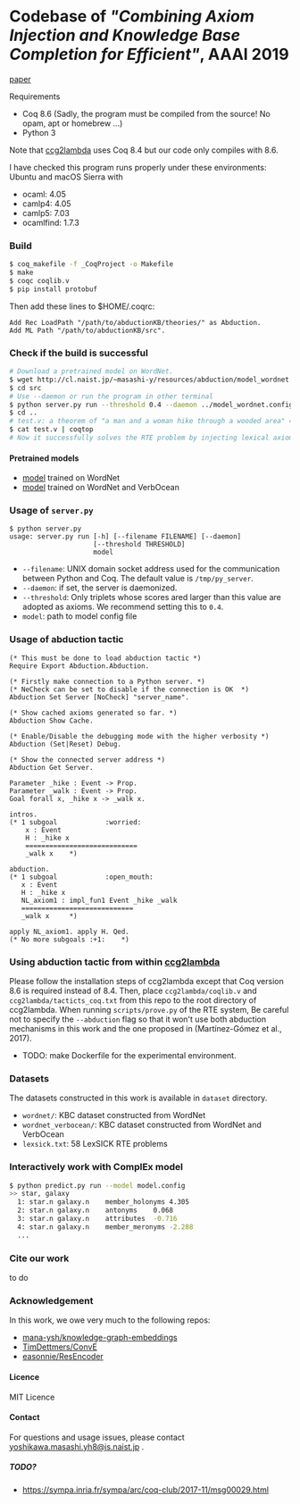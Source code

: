 # Codebase of _"Combining Axiom Injection and Knowledge Base Completion for Efficient"_, AAAI 2019

[paper](/tmp)

Requirements
* Coq 8.6 (Sadly, the program must be compiled from the source! No opam, apt or homebrew ...)
* Python 3

Note that [ccg2lambda](https://github.com/mynlp/ccg2lambda) uses Coq 8.4 but our code only compiles with 8.6.

I have checked this program runs properly under these environments:
Ubuntu and macOS Sierra with
* ocaml: 4.05
* camlp4: 4.05
* camlp5: 7.03
* ocamlfind: 1.7.3

### Build
```sh
$ coq_makefile -f _CoqProject -o Makefile
$ make
$ coqc coqlib.v
$ pip install protobuf
```

Then add these lines to $HOME/.coqrc:

```
Add Rec LoadPath "/path/to/abductionKB/theories/" as Abduction.
Add ML Path "/path/to/abductionKB/src".
```

### Check if the build is successful

```sh
# Download a pretrained model on WordNet.
$ wget http://cl.naist.jp/~masashi-y/resources/abduction/model_wordnet.config
$ cd src
# Use --daemon or run the program in other terminal
$ python server.py run --threshold 0.4 --daemon ../model_wordnet.config 
$ cd .. 
# test.v: a theorem of "a man and a woman hike through a wooded area" => "a man and a woman walk through a wooded area"
$ cat test.v | coqtop
# Now it successfully solves the RTE problem by injecting lexical axioms!
```

#### Pretrained models

- [model](http://cl.naist.jp/~masashi-y/resources/abduction/model_wordnet.config) trained on WordNet
- [model](http://cl.naist.jp/~masashi-y/resources/abduction/model_wordnet_verbocean.config) trained on WordNet and VerbOcean

### Usage of `server.py`

```
$ python server.py
usage: server.py run [-h] [--filename FILENAME] [--daemon]
                     [--threshold THRESHOLD]
                     model
```

* `--filename`: UNIX domain socket address used for the communication between Python and Coq. The default value is `/tmp/py_server`.
* `--daemon`:  if set, the server is daemonized.
* `--threshold`: Only triplets whose scores ared larger than this value are adopted as axioms. We recommend setting this to `0.4`. 
* `model`: path to model config file

### Usage of abduction tactic

```coq
(* This must be done to load abduction tactic *)
Require Export Abduction.Abduction.

(* Firstly make connection to a Python server. *)
(* NeCheck can be set to disable if the connection is OK  *)
Abduction Set Server [NoCheck] "server_name".

(* Show cached axioms generated so far. *)
Abduction Show Cache.

(* Enable/Disable the debugging mode with the higher verbosity *)
Abduction (Set|Reset) Debug.

(* Show the connected server address *)
Abduction Get Server.

Parameter _hike : Event -> Prop.
Parameter _walk : Event -> Prop.
Goal forall x, _hike x -> _walk x.

intros.
(* 1 subgoal            :worried:
    x : Event
    H : _hike x
    ============================
    _walk x    *)

abduction.
(* 1 subgoal            :open_mouth:
   x : Event
   H : _hike x
   NL_axiom1 : impl_fun1 Event _hike _walk
   ============================
   _walk x     *)

apply NL_axiom1. apply H. Qed.
(* No more subgoals :+1:    *)
```

### Using abduction tactic from within [ccg2lambda](https://github.com/mynlp/ccg2lambda)

 Please follow the installation steps of ccg2lambda except that Coq version 8.6 is required instead of 8.4.  Then, place `ccg2lambda/coqlib.v` and `ccg2lambda/tacticts_coq.txt` from this repo to the root directory of ccg2lambda. When running `scripts/prove.py` of the RTE system, Be careful not to specify the `--abduction` flag so that it won't use both abduction mechanisms in this work and the one proposed in (Martínez-Gómez et al., 2017).

* TODO: make Dockerfile for the experimental environment.

### Datasets
The datasets constructed in this work is available in `dataset` directory.
- `wordnet/`: KBC dataset constructed from WordNet
- `wordnet_verbocean/`: KBC dataset constructed from WordNet and VerbOcean
- `lexsick.txt`: 58 LexSICK RTE problems

### Interactively work with ComplEx model

```sh
$ python predict.py run --model model.config
>> star, galaxy
  1: star.n	galaxy.n	member_holonyms	4.305
  2: star.n	galaxy.n	antonyms	0.068
  3: star.n	galaxy.n	attributes	-0.716
  4: star.n	galaxy.n	member_meronyms	-2.288
  ...
```

### Cite our work

to do

### Acknowledgement
In this work, we owe very much to the following repos:
- [mana-ysh/knowledge-graph-embeddings](https://github.com/mana-ysh/knowledge-graph-embeddings)
- [TimDettmers/ConvE](https://github.com/TimDettmers/ConvE)
- [easonnie/ResEncoder](https://github.com/easonnie/ResEncoder)

#### Licence
MIT Licence

#### Contact
For questions and usage issues, please contact yoshikawa.masashi.yh8@is.naist.jp .

##### TODO?
* https://sympa.inria.fr/sympa/arc/coq-club/2017-11/msg00029.html

